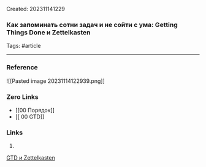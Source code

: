 
Created: 202311141229
### Как запоминать сотни задач и не сойти с ума: Getting Things Done и Zettelkasten
Tags: #article
___
### Reference
![[Pasted image 20231114122939.png]]
### Zero Links
-  [[00 Порядок]]
-  [[ 00 GTD]]

### Links
1. 
[GTD и  Zettelkasten](https://bbbl.dev/articles/zettelkasten)
